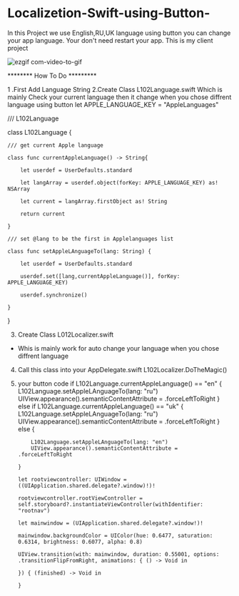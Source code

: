 # Localizetion-Swift-using-Button-
In this Project we use English,RU,UK language using button you can change your app language. Your don't need restart your app. This is my client project 

![ezgif com-video-to-gif](https://user-images.githubusercontent.com/13781274/36645109-2e264ff6-1a8e-11e8-8f74-693f61875e9e.gif)







******** How To Do *********

1 .First Add Language String 
2.Create Class L102Language.swift
 Which is mainly Check your current language then it change when you chose diffrent language using button
 let APPLE_LANGUAGE_KEY = "AppleLanguages"

/// L102Language

class L102Language {
    
    /// get current Apple language
    
    class func currentAppleLanguage() -> String{
        
        let userdef = UserDefaults.standard
        
        let langArray = userdef.object(forKey: APPLE_LANGUAGE_KEY) as! NSArray
        
        let current = langArray.firstObject as! String
        
        return current
        
    }
    
    /// set @lang to be the first in Applelanguages list
    
    class func setAppleLAnguageTo(lang: String) {
        
        let userdef = UserDefaults.standard
        
        userdef.set([lang,currentAppleLanguage()], forKey: APPLE_LANGUAGE_KEY)
        
        userdef.synchronize()
        
    }
}

 
3. Create Class L012Localizer.swift 
 * Whis is mainly work for auto change your language when you chose diffrent language  
4. Call this class into your AppDelegate.swift 
 L102Localizer.DoTheMagic()
 
 5. your button code
 if L102Language.currentAppleLanguage() == "en" {
            L102Language.setAppleLAnguageTo(lang: "ru")
            UIView.appearance().semanticContentAttribute = .forceLeftToRight
        }
        else if L102Language.currentAppleLanguage() == "uk" {
            L102Language.setAppleLAnguageTo(lang: "ru")
            UIView.appearance().semanticContentAttribute = .forceLeftToRight
        }
        else {
            
            L102Language.setAppleLAnguageTo(lang: "en")
            UIView.appearance().semanticContentAttribute = .forceLeftToRight
            
        }
        
        let rootviewcontroller: UIWindow = ((UIApplication.shared.delegate?.window)!)!
        
        rootviewcontroller.rootViewController = self.storyboard?.instantiateViewController(withIdentifier: "rootnav")
        
        let mainwindow = (UIApplication.shared.delegate?.window!)!
        
        mainwindow.backgroundColor = UIColor(hue: 0.6477, saturation: 0.6314, brightness: 0.6077, alpha: 0.8)
        
        UIView.transition(with: mainwindow, duration: 0.55001, options: .transitionFlipFromRight, animations: { () -> Void in
            
        }) { (finished) -> Void in
            
        }
